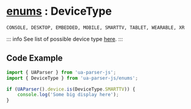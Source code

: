 # [enums](/api/submodules/enums/overview) : DeviceType

```csv:no-line-numbers
CONSOLE, DESKTOP, EMBEDDED, MOBILE, SMARTTV, TABLET, WEARABLE, XR
```
::: info
See list of possible device type [here](/info/device/type).
:::


## Code Example

```js [detect-tv.js]
import { UAParser } from 'ua-parser-js'; 
import { DeviceType } from 'ua-parser-js/enums';

if (UAParser().device.is(DeviceType.SMARTTV)) {
    console.log('Some big display here');
}
```